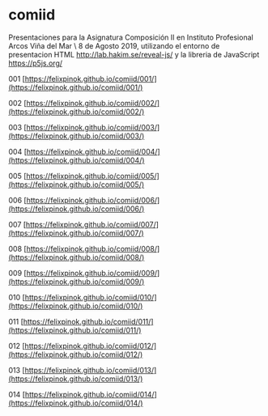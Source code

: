 # comiid
Presentaciones para la Asignatura Composición II en Instituto Profesional Arcos Viña del Mar \ 8 de Agosto 2019, utilizando el entorno de presentacion HTML http://lab.hakim.se/reveal-js/ y la libreria de JavaScript https://p5js.org/

001 [https://felixpinok.github.io/comiid/001/](https://felixpinok.github.io/comiid/001/)

002 [https://felixpinok.github.io/comiid/002/](https://felixpinok.github.io/comiid/002/)

003 [https://felixpinok.github.io/comiid/003/](https://felixpinok.github.io/comiid/003/)

004 [https://felixpinok.github.io/comiid/004/](https://felixpinok.github.io/comiid/004/)

005 [https://felixpinok.github.io/comiid/005/](https://felixpinok.github.io/comiid/005/)

006 [https://felixpinok.github.io/comiid/006/](https://felixpinok.github.io/comiid/006/)

007 [https://felixpinok.github.io/comiid/007/](https://felixpinok.github.io/comiid/007/)

008 [https://felixpinok.github.io/comiid/008/](https://felixpinok.github.io/comiid/008/)

009 [https://felixpinok.github.io/comiid/009/](https://felixpinok.github.io/comiid/009/)

010 [https://felixpinok.github.io/comiid/010/](https://felixpinok.github.io/comiid/010/)

011 [https://felixpinok.github.io/comiid/011/](https://felixpinok.github.io/comiid/011/)

012 [https://felixpinok.github.io/comiid/012/](https://felixpinok.github.io/comiid/012/)

013 [https://felixpinok.github.io/comiid/013/](https://felixpinok.github.io/comiid/013/)

014 [https://felixpinok.github.io/comiid/014/](https://felixpinok.github.io/comiid/014/)
